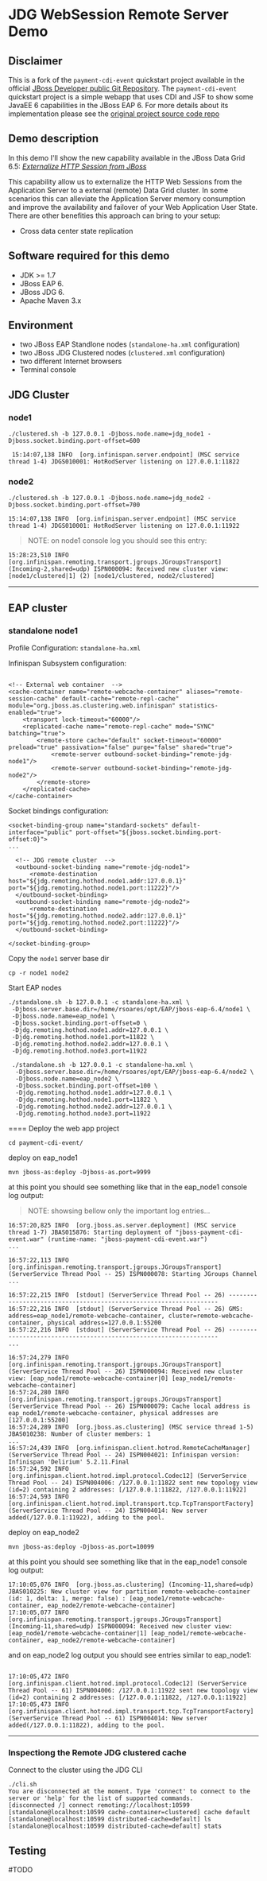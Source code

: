 # JDG WebSession Remote Server Demo
## Disclaimer

This is a fork of the `payment-cdi-event` quickstart project available in the official [JBoss Developer public Git Repository](https://github.com/jboss-developer).
The `payment-cdi-event` quickstart project is a simple webapp that uses CDI and JSF to show some JavaEE 6 capabilities in the JBoss EAP 6.
For more details about its implementation please see the [original project source code repo](https://github.com/jboss-developer/jboss-eap-quickstarts/tree/7.0.x-develop/payment-cdi-event)

## Demo description
In this demo I'll show the new capability available in the JBoss Data Grid 6.5: [*Externalize HTTP Session from JBoss*](https://access.redhat.com/documentation/en-US/Red_Hat_JBoss_Data_Grid/6.5/html-single/Administration_and_Configuration_Guide/index.html#chap-Externalize_Sessions)

This capability allow us to externalize the HTTP Web Sessions from the Application Server to a external (remote) Data Grid cluster.
In some scenarios this can alleviate the Application Server memory consumption and improve the availability and failover of your Web Application User State. There are other benefities this approach can bring to your setup:
 - Cross data center state replication

## Software required for this demo

 * JDK >= 1.7
 * JBoss EAP 6.<last update>
 * JBoss JDG 6.<last update>
 * Apache Maven 3.x

## Environment

 * two JBoss EAP Standlone nodes (`standalone-ha.xml` configuration)
 * two JBoss JDG Clustered nodes (`clustered.xml` configuration)
 * two different Internet browsers
 * Terminal console

## JDG Cluster
### node1

```
./clustered.sh -b 127.0.0.1 -Djboss.node.name=jdg_node1 -Djboss.socket.binding.port-offset=600

 15:14:07,138 INFO  [org.infinispan.server.endpoint] (MSC service thread 1-4) JDGS010001: HotRodServer listening on 127.0.0.1:11822

```

### node2

```
./clustered.sh -b 127.0.0.1 -Djboss.node.name=jdg_node2 -Djboss.socket.binding.port-offset=700

15:14:07,138 INFO  [org.infinispan.server.endpoint] (MSC service thread 1-4) JDGS010001: HotRodServer listening on 127.0.0.1:11922

```

> NOTE: on node1 console log you should see this entry:

```
15:28:23,510 INFO  [org.infinispan.remoting.transport.jgroups.JGroupsTransport] (Incoming-2,shared=udp) ISPN000094: Received new cluster view: [node1/clustered|1] (2) [node1/clustered, node2/clustered]
```

---

## EAP cluster
### standalone node1

Profile Configuration: `standalone-ha.xml`

Infinispan Subsystem configuration:
```

<!-- External web container  -->
<cache-container name="remote-webcache-container" aliases="remote-session-cache" default-cache="remote-repl-cache" module="org.jboss.as.clustering.web.infinispan" statistics-enabled="true">
    <transport lock-timeout="60000"/>
    <replicated-cache name="remote-repl-cache" mode="SYNC" batching="true">
        <remote-store cache="default" socket-timeout="60000" preload="true" passivation="false" purge="false" shared="true">
            <remote-server outbound-socket-binding="remote-jdg-node1"/>
            <remote-server outbound-socket-binding="remote-jdg-node2"/>
        </remote-store>
    </replicated-cache>
</cache-container>

```

Socket bindings configuration:
```
<socket-binding-group name="standard-sockets" default-interface="public" port-offset="${jboss.socket.binding.port-offset:0}">
...

  <!-- JDG remote cluster  -->
  <outbound-socket-binding name="remote-jdg-node1">
      <remote-destination host="${jdg.remoting.hothod.node1.addr:127.0.0.1}" port="${jdg.remoting.hothod.node1.port:11222}"/>
  </outbound-socket-binding>
  <outbound-socket-binding name="remote-jdg-node2">
      <remote-destination host="${jdg.remoting.hothod.node2.addr:127.0.0.1}" port="${jdg.remoting.hothod.node2.port:11222}"/>
  </outbound-socket-binding>

</socket-binding-group>
```

Copy the `node1` server base dir

```
cp -r node1 node2
```

Start EAP nodes

```
./standalone.sh -b 127.0.0.1 -c standalone-ha.xml \
 -Djboss.server.base.dir=/home/rsoares/opt/EAP/jboss-eap-6.4/node1 \
 -Djboss.node.name=eap_node1 \
 -Djboss.socket.binding.port-offset=0 \
 -Djdg.remoting.hothod.node1.addr=127.0.0.1 \
 -Djdg.remoting.hothod.node1.port=11822 \
 -Djdg.remoting.hothod.node2.addr=127.0.0.1 \
 -Djdg.remoting.hothod.node3.port=11922

 ./standalone.sh -b 127.0.0.1 -c standalone-ha.xml \
  -Djboss.server.base.dir=/home/rsoares/opt/EAP/jboss-eap-6.4/node2 \
  -Djboss.node.name=eap_node2 \
  -Djboss.socket.binding.port-offset=100 \
  -Djdg.remoting.hothod.node1.addr=127.0.0.1 \
  -Djdg.remoting.hothod.node1.port=11822 \
  -Djdg.remoting.hothod.node2.addr=127.0.0.1 \
  -Djdg.remoting.hothod.node3.port=11922
```

==== Deploy the web app project

```
cd payment-cdi-event/
```

deploy on eap_node1
```
mvn jboss-as:deploy -Djboss-as.port=9999
```

at this point you should see something like that in the eap_node1 console log output:
> NOTE: showsing bellow only the important log entries...

```
16:57:20,825 INFO  [org.jboss.as.server.deployment] (MSC service thread 1-7) JBAS015876: Starting deployment of "jboss-payment-cdi-event.war" (runtime-name: "jboss-payment-cdi-event.war")
...

16:57:22,113 INFO  [org.infinispan.remoting.transport.jgroups.JGroupsTransport] (ServerService Thread Pool -- 25) ISPN000078: Starting JGroups Channel
...

16:57:22,215 INFO  [stdout] (ServerService Thread Pool -- 26) -------------------------------------------------------------------
16:57:22,216 INFO  [stdout] (ServerService Thread Pool -- 26) GMS: address=eap_node1/remote-webcache-container, cluster=remote-webcache-container, physical address=127.0.0.1:55200
16:57:22,216 INFO  [stdout] (ServerService Thread Pool -- 26) -------------------------------------------------------------------
...

16:57:24,279 INFO  [org.infinispan.remoting.transport.jgroups.JGroupsTransport] (ServerService Thread Pool -- 26) ISPN000094: Received new cluster view: [eap_node1/remote-webcache-container|0] [eap_node1/remote-webcache-container]
16:57:24,280 INFO  [org.infinispan.remoting.transport.jgroups.JGroupsTransport] (ServerService Thread Pool -- 26) ISPN000079: Cache local address is eap_node1/remote-webcache-container, physical addresses are [127.0.0.1:55200]
16:57:24,289 INFO  [org.jboss.as.clustering] (MSC service thread 1-5) JBAS010238: Number of cluster members: 1
...
16:57:24,439 INFO  [org.infinispan.client.hotrod.RemoteCacheManager] (ServerService Thread Pool -- 24) ISPN004021: Infinispan version: Infinispan 'Delirium' 5.2.11.Final
16:57:24,592 INFO  [org.infinispan.client.hotrod.impl.protocol.Codec12] (ServerService Thread Pool -- 24) ISPN004006: /127.0.0.1:11822 sent new topology view (id=2) containing 2 addresses: [/127.0.0.1:11822, /127.0.0.1:11922]
16:57:24,593 INFO  [org.infinispan.client.hotrod.impl.transport.tcp.TcpTransportFactory] (ServerService Thread Pool -- 24) ISPN004014: New server added(/127.0.0.1:11922), adding to the pool.
```

deploy on eap_node2
```
mvn jboss-as:deploy -Djboss-as.port=10099
```

at this point you should see something like that in the eap_node1 console log output:

```
17:10:05,076 INFO  [org.jboss.as.clustering] (Incoming-11,shared=udp) JBAS010225: New cluster view for partition remote-webcache-container (id: 1, delta: 1, merge: false) : [eap_node1/remote-webcache-container, eap_node2/remote-webcache-container]
17:10:05,077 INFO  [org.infinispan.remoting.transport.jgroups.JGroupsTransport] (Incoming-11,shared=udp) ISPN000094: Received new cluster view: [eap_node1/remote-webcache-container|1] [eap_node1/remote-webcache-container, eap_node2/remote-webcache-container]

```

and on eap_node2 log output you should see entries similar to eap_node1:

```

17:10:05,472 INFO  [org.infinispan.client.hotrod.impl.protocol.Codec12] (ServerService Thread Pool -- 61) ISPN004006: /127.0.0.1:11922 sent new topology view (id=2) containing 2 addresses: [/127.0.0.1:11822, /127.0.0.1:11922]
17:10:05,473 INFO  [org.infinispan.client.hotrod.impl.transport.tcp.TcpTransportFactory] (ServerService Thread Pool -- 61) ISPN004014: New server added(/127.0.0.1:11822), adding to the pool.

```

---

### Inspectiong the Remote JDG clustered cache

Connect to the cluster using the JDG CLI

```
./cli.sh
You are disconnected at the moment. Type 'connect' to connect to the server or 'help' for the list of supported commands.
[disconnected /] connect remoting://localhost:10599
[standalone@localhost:10599 cache-container=clustered] cache default
[standalone@localhost:10599 distributed-cache=default] ls
[standalone@localhost:10599 distributed-cache=default] stats
```

## Testing
#TODO
